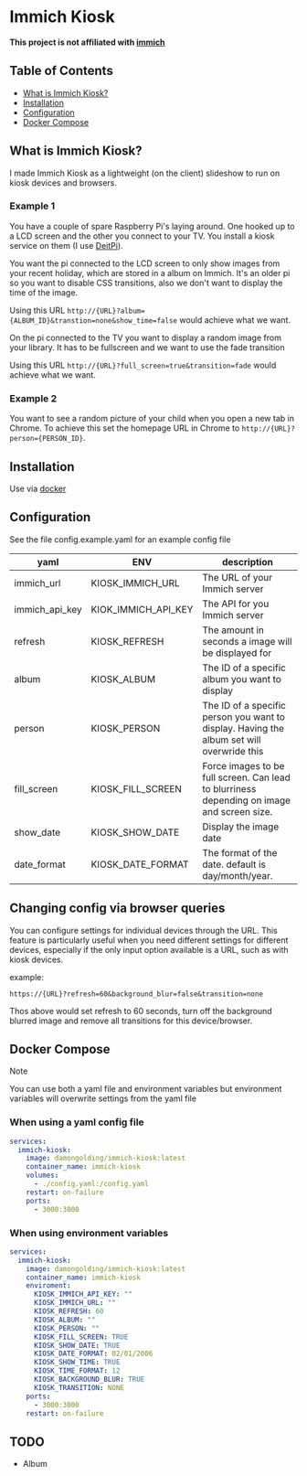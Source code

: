 # Immich Kiosk

**This project is not affiliated with [immich][immich-github-url]**

## Table of Contents
- [What is Immich Kiosk?](#what-is-immich-kiosk)
- [Installation](#installation)
- [Configuration](#configuration)
- [Docker Compose](#docker-compose)


## What is Immich Kiosk?
I made Immich Kiosk as a lightweight (on the client) slideshow to run on kiosk devices and browsers.

### Example 1

You have a couple of spare Raspberry Pi's laying around. One hooked up to a LCD screen and the other you connect to your TV. You install a kiosk service on them (I use [DeitPi](https://dietpi.com/docs/software/desktop/#chromium)).

You want the pi connected to the LCD screen to only show images from your recent holiday, which are stored in a album on Immich. It's an older pi so you want to disable CSS transitions, also we don't want to display the time of the image.

Using this URL `http://{URL}?album={ALBUM_ID}&transtion=none&show_time=false` would achieve what we want.

On the pi connected to the TV you want to display a random image from your library. It has to be fullscreen and we want to use the fade transition

Using this URL `http://{URL}?full_screen=true&transition=fade` would achieve what we want.

### Example 2

You want to see a random picture of your child when you open a new tab in Chrome. To achieve this set the homepage URL in Chrome to `http://{URL}?person={PERSON_ID}`.


## Installation
Use via [docker](#docker-compose)



## Configuration
See the file config.example.yaml for an example config file

| yaml           | ENV                 | description                                                                                |
|----------------|---------------------|--------------------------------------------------------------------------------------------|
| immich_url     | KIOSK_IMMICH_URL    | The URL of your Immich server                                                              |
| immich_api_key | KIOK_IMMICH_API_KEY | The API for you Immich server                                                              |
| refresh        | KIOSK_REFRESH       | The amount in seconds a image will be displayed for                                        |
| album          | KIOSK_ALBUM         | The ID of a specific album you want to display                                             |
| person         | KIOSK_PERSON        | The ID of a specific person you want to display. Having the album set will overwride this  |
| fill_screen    | KIOSK_FILL_SCREEN   | Force images to be full screen. Can lead to blurriness depending on image and screen size. |
| show_date      | KIOSK_SHOW_DATE     | Display the image date                                                                     |
| date_format    | KIOSK_DATE_FORMAT   | The format of the date. default is day/month/year.                                         |

## Changing config via browser queries
You can configure settings for individual devices through the URL. This feature is particularly useful when you need different settings for different devices, especially if the only input option available is a URL, such as with kiosk devices.

example:

`https://{URL}?refresh=60&background_blur=false&transition=none`

Thos above would set refresh to 60 seconds, turn off the background blurred image and remove all transitions for this device/browser.


## Docker Compose

> [!NOTE]
> You can use both a yaml file and environment variables but environment variables will overwrite settings from the yaml file

### When using a yaml config file
```yaml
services:
  immich-kiosk:
    image: damongolding/immich-kiosk:latest
    container_name: immich-kiosk
    volumes:
      - ./config.yaml:/config.yaml
    restart: on-failure
    ports:
      - 3000:3000
```

### When using environment variables
```yaml
services:
  immich-kiosk:
    image: damongolding/immich-kiosk:latest
    container_name: immich-kiosk
    enviroment:
      KIOSK_IMMICH_API_KEY: ""
      KIOSK_IMMICH_URL: ""
      KIOSK_REFRESH: 60
      KIOSK_ALBUM: ""
      KIOSK_PERSON: ""
      KIOSK_FILL_SCREEN: TRUE
      KIOSK_SHOW_DATE: TRUE
      KIOSK_DATE_FORMAT: 02/01/2006
      KIOSK_SHOW_TIME: TRUE
      KIOSK_TIME_FORMAT: 12
      KIOSK_BACKGROUND_BLUR: TRUE
      KIOSK_TRANSITION: NONE
    ports:
      - 3000:3000
    restart: on-failure
```

## TODO
- Album



<!-- LINKS & IMAGES -->
[immich-github-url]: https://github.com/immich-app/immich
